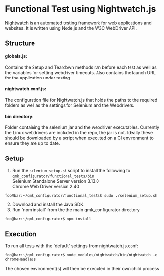 # Functional Test using Nightwatch.js

[Nightwatch](http://nightwatchjs.org/) is an automated testing framework for web applications and websites. It is written using Node.js and the W3C WebDriver API. 

## Structure

#### globals.js:
Contains the Setup and Teardown methods ran before each test as well as the variables for setting webdriver timeouts. 
Also contains the launch URL for the application under testing.

#### nightwatch.conf.js:
The configuration file for Nightwatch.js that holds the paths to the required folders
as well as the settings for Selenium and the Webdrivers.
 
#### bin directory:
Folder containing the selenium jar and the webdriver executables. Currently the Linux webdrivers are included in the repo, the jar is not.
Ideally these should be downloaded by a script when executed on a CI environment to ensure they are up to date.

## Setup

1. Run the `selenium_setup.sh` script to install the following to `qmk_configurator/functional_tests/bin`  
            Selenium Standalone Server version 3.13.0  
            Chrome Web Driver version 2.40  

```
foo@bar:~/qmk_configurator/functional_tests$ sudo ./selenium_setup.sh
```
2. Download and install the Java SDK. 
3. Run 'npm install'  from the the main qmk_configurator directory
```console
foo@bar:~/qmk_configurator$ npm install
```

## Execution

To run all tests with the 'default' settings from nightwatch.js.conf:

```console
foo@bar:~/qmk_configurator$ node_modules/nightwatch/bin/nightwatch -e chromeHeadless
```

The chosen environment(s) will then be executed in their own child process

